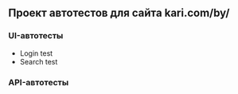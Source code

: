 ## Проект автотестов для сайта kari.com/by/

### UI-автотесты
* Login test
* Search test

### API-автотесты